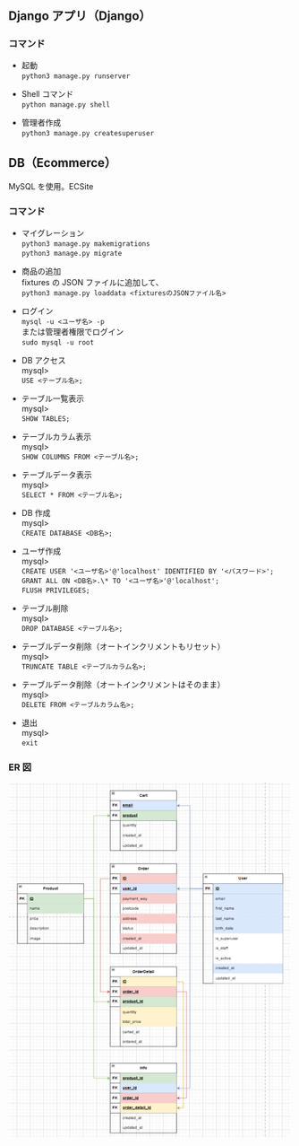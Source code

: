 ## Django アプリ（Django）

### コマンド

- 起動  
  `python3 manage.py runserver`

- Shell コマンド  
  `python manage.py shell`

- 管理者作成  
  `python3 manage.py createsuperuser`

## DB（Ecommerce）

MySQL を使用。ECSite

### コマンド

- マイグレーション  
  `python3 manage.py makemigrations`  
  `python3 manage.py migrate`

- 商品の追加  
  fixtures の JSON ファイルに追加して、  
  `python3 manage.py loaddata <fixturesのJSONファイル名>`

- ログイン  
  `mysql -u <ユーザ名> -p`  
  または管理者権限でログイン  
  `sudo mysql -u root`

- DB アクセス  
   mysql>  
   `USE <テーブル名>;`

- テーブル一覧表示  
  mysql>  
   `SHOW TABLES;`

- テーブルカラム表示  
  mysql>  
  `SHOW COLUMNS FROM <テーブル名>;`

- テーブルデータ表示  
  mysql>  
  `SELECT * FROM <テーブル名>;`

- DB 作成  
  mysql>  
  `CREATE DATABASE <DB名>;`

- ユーザ作成  
  mysql>  
  `CREATE USER '<ユーザ名>'@'localhost' IDENTIFIED BY '<パスワード>';`  
  `GRANT ALL ON <DB名>.\* TO '<ユーザ名>'@'localhost';`  
  `FLUSH PRIVILEGES;`

- テーブル削除  
  mysql>  
  `DROP DATABASE <テーブル名>;`

- テーブルデータ削除（オートインクリメントもリセット）  
  mysql>  
  `TRUNCATE TABLE <テーブルカラム名>;`

- テーブルデータ削除（オートインクリメントはそのまま）  
  mysql>  
  `DELETE FROM <テーブルカラム名>;`

- 退出  
  mysql>  
   `exit`

### ER 図

![alt text](er_image.png)
